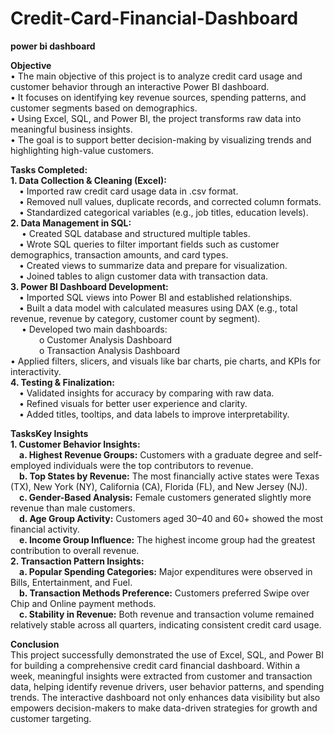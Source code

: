 # Credit-Card-Financial-Dashboard

**power bi dashboard**

**Objective**  
•	The main objective of this project is to analyze credit card usage and customer behavior through an interactive Power BI dashboard.  
•	It focuses on identifying key revenue sources, spending patterns, and customer segments based on demographics.  
•	Using Excel, SQL, and Power BI, the project transforms raw data into meaningful business insights.  
•	The goal is to support better decision-making by visualizing trends and highlighting high-value customers.  

**Tasks Completed:**  
**1.	Data Collection & Cleaning (Excel):**   
    &emsp;•	Imported raw credit card usage data in .csv format.  
    &emsp;•	Removed null values, duplicate records, and corrected column formats.  
    &emsp;•	Standardized categorical variables (e.g., job titles, education levels).  
**2.	Data Management in SQL:**  
   &emsp; •	Created SQL database and structured multiple tables.  
    &emsp;•	Wrote SQL queries to filter important fields such as customer demographics, transaction amounts, and card types.  
    &emsp;•	Created views to summarize data and prepare for visualization.  
    &emsp;•	Joined tables to align customer data with transaction data.  
**3.	Power BI Dashboard Development:**  
    &emsp;•	Imported SQL views into Power BI and established relationships.  
    &emsp;•	Built a data model with calculated measures using DAX (e.g., total revenue, revenue by category, customer count by segment).  
   &emsp; •	Developed two main dashboards:  
     &emsp;  &emsp;&emsp;o Customer Analysis Dashboard  
     &emsp;  &emsp;&emsp;o Transaction Analysis Dashboard  
    •	Applied filters, slicers, and visuals like bar charts, pie charts, and KPIs for interactivity.  
**4.	Testing & Finalization:**  
    &emsp;•	Validated insights for accuracy by comparing with raw data.  
    &emsp;•	Refined visuals for better user experience and clarity.  
    &emsp;•	Added titles, tooltips, and data labels to improve interpretability.  
  	
**TasksKey Insights**  
**1.	Customer Behavior Insights:**  
&emsp;**a.	Highest Revenue Groups:** Customers with a graduate degree and self-employed individuals were the top contributors to revenue.  
&emsp;**b.	Top States by Revenue:** The most financially active states were Texas (TX), New York (NY), California (CA), Florida (FL), and New Jersey (NJ).    
&emsp;**c.	Gender-Based Analysis:** Female customers generated slightly more revenue than male customers.  
&emsp;**d.	Age Group Activity:** Customers aged 30–40 and 60+ showed the most financial activity.  
&emsp;**e.	Income Group Influence:** The highest income group had the greatest contribution to overall revenue.  
**2.	Transaction Pattern Insights:**    
&emsp;**a.	Popular Spending Categories:** Major expenditures were observed in Bills, Entertainment, and Fuel.  
&emsp;**b.	Transaction Methods Preference:** Customers preferred Swipe over Chip and Online payment methods.  
&emsp;**c.	Stability in Revenue:** Both revenue and transaction volume remained relatively stable across all quarters, indicating consistent credit card usage.
  	
**Conclusion**  
This project successfully demonstrated the use of Excel, SQL, and Power BI for building a comprehensive credit card financial dashboard. Within a week, meaningful insights were extracted from customer and transaction data, helping identify revenue drivers, user behavior patterns, and spending trends. The interactive dashboard not only enhances data visibility but also empowers decision-makers to make data-driven strategies for growth and customer targeting.

